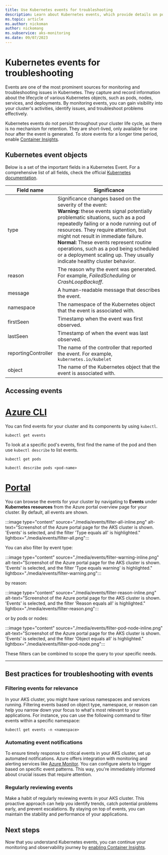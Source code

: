 ```yaml
---
title: Use Kubernetes events for troubleshooting
description: Learn about Kubernetes events, which provide details on pods, nodes, and other Kubernetes objects.
ms.topic: article
ms.author: nickoman
author: nickomang
ms.subservice: aks-monitoring
ms.date: 09/07/2023
---
```


# Kubernetes events for troubleshooting

Events are one of the most prominent sources for monitoring and troubleshooting issues in Kubernetes. They capture and record information about the lifecycle of various Kubernetes objects, such as pods, nodes, services, and deployments. By monitoring events, you can gain visibility into your cluster's activities, identify issues, and troubleshoot problems effectively.

Kubernetes events do not persist throughout your cluster life cycle, as there is no mechanism for retention. They are short-lived, only available for one hour after the event is generated. To store events for a longer time period, enable [Container Insights][container-insights].

## Kubernetes event objects

Below is a set of the important fields in a Kubernetes Event. For a comprehensive list of all fields, check the official [Kubernetes documentation][k8s-events].

|Field name|Significance|
|----------|------------|
|type |Significance changes based on the severity of the event:<br/>**Warning:** these events signal potentially problematic situations, such as a pod repeatedly failing or a node running out of resources. They require attention, but might not result in immediate failure.<br/>**Normal:** These events represent routine operations, such as a pod being scheduled or a deployment scaling up. They usually indicate healthy cluster behavior.|
|reason|The reason why the event was generated. For example, *FailedScheduling* or *CrashLoopBackoff*.|
|message|A human-readable message that describes the event.|
|namespace|The namespace of the Kubernetes object that the event is associated with.|
|firstSeen|Timestamp when the event was first observed.|
|lastSeen|Timestamp of when the event was last observed.|
|reportingController|The name of the controller that reported the event. For example, `kubernetes.io/kubelet`|
|object|The name of the Kubernetes object that the event is associated with.|

## Accessing events

# [Azure CLI](#tab/azure-cli)

You can find events for your cluster and its components by using `kubectl`. 

```azurecli-interactive
kubectl get events
```

To look at a specific pod's events, first find the name of the pod and then use `kubectl describe` to list events.

```azurecli-interactive
kubectl get pods

kubectl describe pods <pod-name>
```

# [Portal](#tab/azure-portal)

You can browse the events for your cluster by navigating to **Events** under **Kubernetes resources** from the Azure portal overview page for your cluster. By default, all events are shown.

:::image type="content" source="./media/events/filter-all-inline.png" alt-text="Screenshot of the Azure portal page for the AKS cluster is shown. 'Events' is selected, and the filter 'Type equals all' is highlighted." lightbox="./media/events/filter-all.png":::

You can also filter by event type:

:::image type="content" source="./media/events/filter-warning-inline.png" alt-text="Screenshot of the Azure portal page for the AKS cluster is shown. 'Events' is selected, and the filter 'Type equals warning' is highlighted." lightbox="./media/events/filter-warning.png":::

by reason:

:::image type="content" source="./media/events/filter-reason-inline.png" alt-text="Screenshot of the Azure portal page for the AKS cluster is shown. 'Events' is selected, and the filter 'Reason equals all' is highlighted." lightbox="./media/events/filter-reason.png":::

or by pods or nodes:

:::image type="content" source="./media/events/filter-pod-node-inline.png" alt-text="Screenshot of the Azure portal page for the AKS cluster is shown. 'Events' is selected, and the filter 'Object equals all' is highlighted." lightbox="./media/events/filter-pod-node.png":::

These filters can be combined to scope the query to your specific needs.

---

## Best practices for troubleshooting with events

### Filtering events for relevance

In your AKS cluster, you might have various namespaces and services running. Filtering events based on object type, namespace, or reason can help you narrow down your focus to what's most relevant to your applications. For instance, you can use the following command to filter events within a specific namespace:

```azurecli-interactive
kubectl get events -n <namespace>
```

### Automating event notifications

To ensure timely response to critical events in your AKS cluster, set up automated notifications. Azure offers integration with monitoring and alerting services like [Azure Monitor][aks-azure-monitor]. You can configure alerts to trigger based on specific event patterns. This way, you're immediately informed about crucial issues that require attention.

### Regularly reviewing events

Make a habit of regularly reviewing events in your AKS cluster. This proactive approach can help you identify trends, catch potential problems early, and prevent escalations. By staying on top of events, you can maintain the stability and performance of your applications.

## Next steps

Now that you understand Kubernetes events, you can continue your monitoring and observability journey by [enabling Container Insights][container-insights].

<!-- LINKS -->
[aks-azure-monitor]: ./monitor-aks.md
[container-insights]: ../azure-monitor/containers/container-insights-enable-aks.md
[k8s-events]: https://kubernetes.io/docs/reference/kubernetes-api/cluster-resources/event-v1/


